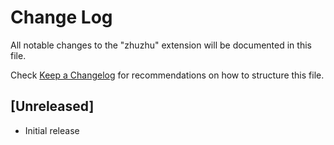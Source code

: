 # Change Log

All notable changes to the "zhuzhu" extension will be documented in this file.

Check [Keep a Changelog](http://keepachangelog.com/) for recommendations on how to structure this file.

## [Unreleased]

- Initial release